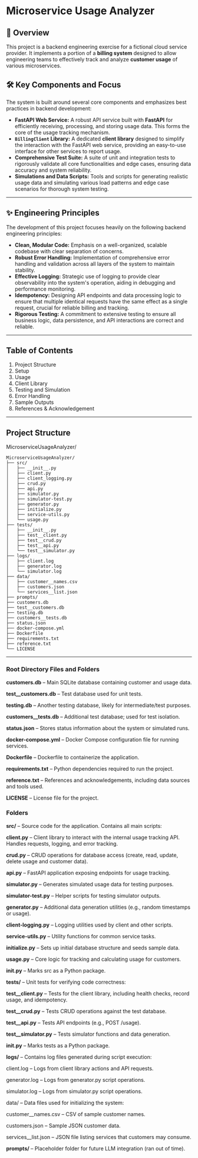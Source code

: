 # Microservice Usage Analyzer

## 🚀 Overview

This project is a backend engineering exercise for a fictional cloud service provider. It implements a portion of a **billing system** designed to allow engineering teams to effectively track and analyze **customer usage** of various microservices.

## 🛠️ Key Components and Focus

The system is built around several core components and emphasizes best practices in backend development:

* **FastAPI Web Service:** A robust API service built with **FastAPI** for efficiently receiving, processing, and storing usage data. This forms the core of the usage tracking mechanism.
* **`BillingClient` Library:** A dedicated **client library** designed to simplify the interaction with the FastAPI web service, providing an easy-to-use interface for other services to report usage.
* **Comprehensive Test Suite:** A suite of unit and integration tests to rigorously validate all core functionalities and edge cases, ensuring data accuracy and system reliability.
* **Simulations and Data Scripts:** Tools and scripts for generating realistic usage data and simulating various load patterns and edge case scenarios for thorough system testing.

---

## ✨ Engineering Principles

The development of this project focuses heavily on the following backend engineering principles:

* **Clean, Modular Code:** Emphasis on a well-organized, scalable codebase with clear separation of concerns.
* **Robust Error Handling:** Implementation of comprehensive error handling and validation across all layers of the system to maintain stability.
* **Effective Logging:** Strategic use of logging to provide clear observability into the system's operation, aiding in debugging and performance monitoring.
* **Idempotency:** Designing API endpoints and data processing logic to ensure that multiple identical requests have the same effect as a single request, crucial for reliable billing and tracking.
* **Rigorous Testing:** A commitment to extensive testing to ensure all business logic, data persistence, and API interactions are correct and reliable.

---
## Table of Contents
   1. Project Structure
   2. Setup
   3. Usage
   4. Client Library
   5. Testing and Simulation
   6. Error Handling
   7. Sample Outputs
   8. References & Acknowledgement
   
---
## Project Structure
MicroserviceUsageAnalyzer/
```
MicroserviceUsageAnalyzer/
├── src/
│   ├── __init__.py
│   ├── client.py
│   ├── client_logging.py
│   ├── crud.py
│   ├── api.py
│   ├── simulator.py
│   ├── simulator-test.py
│   ├── generator.py
│   ├── initialize.py
│   ├── service-utils.py
│   └── usage.py
├── tests/
│   ├── __init__.py
│   ├── test__client.py
│   ├── test__crud.py
│   ├── test__api.py
│   └── test__simulator.py
├── logs/
│   ├── client.log
│   ├── generator.log
│   └── simulator.log
├── data/
│   ├── customer__names.csv
│   ├── customers.json
│   └── services__list.json
├── prompts/
├── customers.db
├── test__customers.db
├── testing.db
├── customers__tests.db
├── status.json
├── docker-compose.yml
├── Dockerfile
├── requirements.txt
├── reference.txt
└── LICENSE
```
---
### Root Directory Files and Folders

**customers.db** – Main SQLite database containing customer and usage data.

**test__customers.db** – Test database used for unit tests.

**testing.db** – Another testing database, likely for intermediate/test purposes.

**customers__tests.db** – Additional test database; used for test isolation.

**status.json** – Stores status information about the system or simulated runs.

**docker-compose.yml** – Docker Compose configuration file for running services.

**Dockerfile** – Dockerfile to containerize the application.

**requirements.txt** – Python dependencies required to run the project.

**reference.txt** – References and acknowledgements, including data sources and tools used.

**LICENSE** – License file for the project.

### Folders

**src/** – Source code for the application. Contains all main scripts:

**client.py** – Client library to interact with the internal usage tracking API. Handles requests, logging, and error tracking.

**crud.py** – CRUD operations for database access (create, read, update, delete usage and customer data).

**api.py** – FastAPI application exposing endpoints for usage tracking.

**simulator.py** – Generates simulated usage data for testing purposes.

**simulator-test.py** – Helper scripts for testing simulator outputs.

**generator.py** – Additional data generation utilities (e.g., random timestamps or usage).

**client-logging.py** – Logging utilities used by client and other scripts.

**service-utils.py** – Utility functions for common service tasks.

**initialize.py** – Sets up initial database structure and seeds sample data.

**usage.py** – Core logic for tracking and calculating usage for customers.

**__init__.py** – Marks src as a Python package.

**tests/** – Unit tests for verifying code correctness:

**test__client.py** – Tests for the client library, including health checks, record usage, and idempotency.

**test__crud.py** – Tests CRUD operations against the test database.

**test__api.py** – Tests API endpoints (e.g., POST /usage).

**test__simulator.py** – Tests simulator functions and data generation.

**__init__.py** – Marks tests as a Python package.

**logs/** – Contains log files generated during script execution:

client.log – Logs from client library actions and API requests.

generator.log – Logs from generator.py script operations.

simulator.log – Logs from simulator.py script operations.

data/ – Data files used for initializing the system:

customer__names.csv – CSV of sample customer names.

customers.json – Sample JSON customer data.

services__list.json – JSON file listing services that customers may consume.

**prompts/** – Placeholder folder for future LLM integration (ran out of time).

